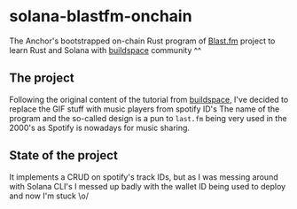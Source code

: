 # solana-blastfm-onchain
The Anchor's bootstrapped on-chain Rust program of [Blast.fm](https://github.com/Mueslint/blastfm-front) project to learn Rust and Solana with [buildspace](https://app.buildspace.so/home) community ^^

## The project
Following the original content of the tutorial from [buildspace](https://app.buildspace.so/home), I've decided to replace the GIF stuff with music players from spotify ID's
The name of the program and the so-called design is a pun to `last.fm` being very used in the 2000's as Spotify is nowadays for music sharing.

## State of the project
It implements a CRUD on spotify's track IDs, but as I was messing around with Solana CLI's I messed up badly with the wallet ID being used to deploy and now I'm stuck \o/
